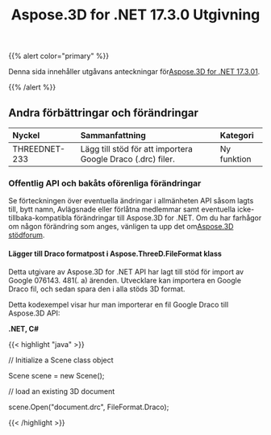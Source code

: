 ﻿---
title: Aspose.3D for .NET 17.3.0 Utgivning
type: docs
weight: 100
url: /sv/net/aspose-3d-for-net-17-3-0-release-notes/
---
{{% alert color="primary" %}} 

Denna sida innehåller utgåvans anteckningar för[Aspose.3D for .NET 17.3.01](https://www.nuget.org/packages/Aspose.3D/17.3.0).

{{% /alert %}} 
## **Andra förbättringar och förändringar**

|**Nyckel**|**Sammanfattning**|**Kategori**|
|:- |:- |:- |
|THREEDNET-233|Lägg till stöd för att importera Google Draco (.drc) filer.|Ny funktion|
### **Offentlig API och bakåts oförenliga förändringar**
Se förteckningen över eventuella ändringar i allmänheten API såsom lagts till, bytt namn, Avlägsnade eller förlåtna medlemmar samt eventuella icke-tillbaka-kompatibla förändringar till Aspose.3D for .NET. Om du har farhågor om någon förändring som anges, vänligen ta upp det om[Aspose.3D stödforum](https://forum.aspose.com/c/3d/18).
#### **Lägger till Draco formatpost i Aspose.ThreeD.FileFormat klass**
Detta utgivare av Aspose.3D for .NET API har lagt till stöd för import av Google 076143. 481(. a) ärenden. Utvecklare kan importera en Google Draco fil, och sedan spara den i alla stöds 3D format.

Detta kodexempel visar hur man importerar en fil Google Draco till Aspose.3D API:

**.NET, C#**

{{< highlight "java" >}}

 // Initialize a Scene class object

Scene scene = new Scene();

// load an existing 3D document

scene.Open("document.drc", FileFormat.Draco);

{{< /highlight >}}
